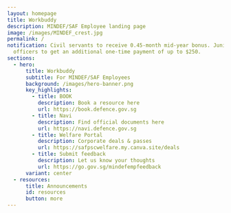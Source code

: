 ```yaml
---
layout: homepage
title: Workbuddy
description: MINDEF/SAF Employee landing page
image: /images/MINDEF_crest.jpg
permalink: /
notification: Civil servants to receive 0.45-month mid-year bonus. Junior
  officers to get an additional one-time payment of up to $250.
sections:
  - hero:
      title: Workbuddy
      subtitle: For MINDEF/SAF Employees
      background: /images/hero-banner.png
      key_highlights:
        - title: BOOK
          description: Book a resource here
          url: https://book.defence.gov.sg
        - title: Navi
          description: Find official documents here
          url: https://navi.defence.gov.sg
        - title: Welfare Portal
          description: Corporate deals & passes
          url: https://safpscwelfare.my.canva.site/deals
        - title: Submit feedback
          description: Let us know your thoughts
          url: https://go.gov.sg/mindefempfeedback
      variant: center
  - resources:
      title: Announcements
      id: resources
      button: more
---
```

